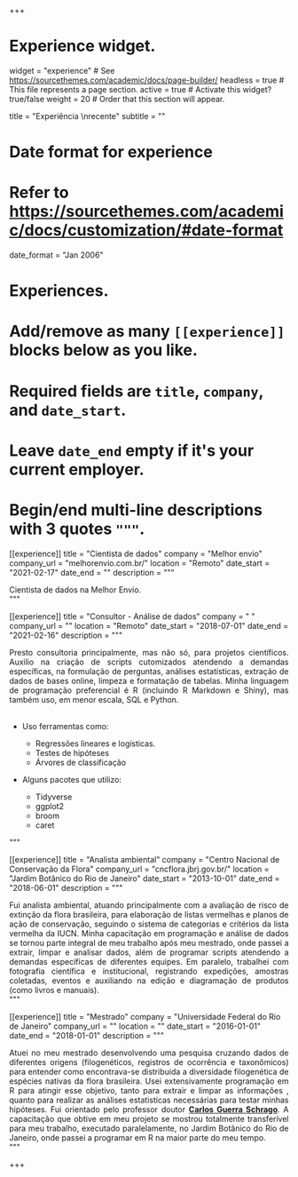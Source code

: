 +++
# Experience widget.
widget = "experience"  # See https://sourcethemes.com/academic/docs/page-builder/
headless = true  # This file represents a page section.
active = true  # Activate this widget? true/false
weight = 20  # Order that this section will appear.

title = "Experiência \nrecente"
subtitle = ""

# Date format for experience
#   Refer to https://sourcethemes.com/academic/docs/customization/#date-format
date_format = "Jan 2006"

# Experiences.
#   Add/remove as many `[[experience]]` blocks below as you like.
#   Required fields are `title`, `company`, and `date_start`.
#   Leave `date_end` empty if it's your current employer.
#   Begin/end multi-line descriptions with 3 quotes `"""`.
[[experience]]
  title = "Cientista de dados"
  company = "Melhor envio"
  company_url = "melhorenvio.com.br/"
  location = "Remoto"
  date_start = "2021-02-17"
  date_end = ""
  description = """
<DIV align="justify">
  Cientista de dados na Melhor Envio.
</DIV>
  """

[[experience]]
  title = "Consultor - Análise de dados"
  company = " "
  company_url = ""
  location = "Remoto"
  date_start = "2018-07-01"
  date_end = "2021-02-16"
  description = """
  <DIV align="justify">
Presto consultoria principalmente, mas não só, para projetos científicos. Auxilio na criação de scripts cutomizados atendendo a demandas específicas, na formulação de perguntas, análises estatísticas, extração de dados de bases online, limpeza e formatação de tabelas. Minha linguagem de programação preferencial é R (incluindo R Markdown e Shiny), mas também uso, em menor escala, SQL e Python.
<br><br>

* Uso ferramentas como:
  + Regressões lineares e logísticas.
  + Testes de hipóteses
  + Árvores de classificação

* Alguns pacotes que utilizo:
  + Tidyverse
  + ggplot2
  + broom
  + caret

  </DIV>
  """

[[experience]]
  title = "Analista ambiental"
  company = "Centro Nacional de Conservação da Flora"
  company_url = "cncflora.jbrj.gov.br/"
  location = "Jardim Botânico do Rio de Janeiro"
  date_start = "2013-10-01"
  date_end = "2018-06-01"
  description = """
<DIV align="justify">
  Fui analista ambiental, atuando principalmente com a avaliação de risco de extinção da flora brasileira, para elaboração de listas vermelhas e planos de ação de conservação, seguindo o sistema de categorias e critérios da lista vermelha da IUCN. Minha capacitação em programação e análise de dados se tornou parte integral de meu trabalho após meu mestrado, onde passei a extrair, limpar e analisar dados, além de programar scripts atendendo a demandas específicas de diferentes equipes. Em paralelo, trabalhei com fotografia científica e institucional, registrando expedições, amostras coletadas, eventos e auxiliando na edição e diagramação de produtos (como livros e manuais).
</DIV>
  """

  [[experience]]
    title = "Mestrado"
    company = "Universidade Federal do Rio de Janeiro"
    company_url = ""
    location = ""
    date_start = "2016-01-01"
    date_end = "2018-01-01"
    description = """
<DIV align="justify">
Atuei no meu mestrado desenvolvendo uma pesquisa cruzando dados de diferentes origens (filogenéticos, registros de ocorrência e taxonômicos) para entender como encontrava-se distribuída a diversidade filogenética de espécies nativas da flora brasileira. Usei extensivamente programação em R para atingir esse objetivo, tanto para extrair e limpar as informações , quanto para realizar as análises estatisticas necessárias para testar minhas hipóteses.
Fui orientado pelo professor doutor <b><a href='https://www.researchgate.net/profile/Carlos_Schrago?_iepl%5BactivityId%5D=1239566543622175-1239566543622176&_iepl%5BactivityTimestamp%5D=1589976894&_iepl%5BactivityType%5D=person_add_publication&_iepl%5Bcontexts%5D%5B0%5D=homeFeed&_iepl%5BrecommendationActualVariant%5D=&_iepl%5BrecommendationDomain%5D=&_iepl%5BrecommendationScore%5D=&_iepl%5BrecommendationTargetActivityCombination%5D=&_iepl%5BrecommendationType%5D=&_iepl%5BfeedVisitIdentifier%5D=&_iepl%5BpositionInFeed%5D=6&_iepl%5BsingleItemViewId%5D=7hhbJel1U1JSWolgDfH1Zjrm&_iepl%5BviewId%5D=RvtvSwCuQoELcpnP0jektxRh&_iepl%5BhomeFeedVariantCode%5D=ncls&_iepl%5B__typename%5D=HomeFeedTrackingPayload&_iepl%5BinteractionType%5D=profileView&_iepl%5BtargetEntityId%5D=AC%3A1791547' target='_blank'>Carlos Guerra Schrago</a></b>. A capacitação que obtive em meu projeto se mostrou totalmente transferível para meu trabalho, executado paralelamente, no Jardim Botânico do Rio de Janeiro, onde passei a programar em R na maior parte do meu tempo.
</DIV>
    """

+++
